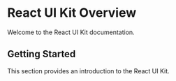 
# React UI Kit Overview

Welcome to the React UI Kit documentation.

## Getting Started

This section provides an introduction to the React UI Kit.